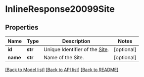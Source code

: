 # InlineResponse20099Site

## Properties
Name | Type | Description | Notes
------------ | ------------- | ------------- | -------------
**id** | **str** | Unique Identifier of the [Site](https://marketplace.zoom.us/docs/api-reference/zoom-api/phone-site/getasite). | [optional] 
**name** | **str** | Name of the Site. | [optional] 

[[Back to Model list]](../README.md#documentation-for-models) [[Back to API list]](../README.md#documentation-for-api-endpoints) [[Back to README]](../README.md)

